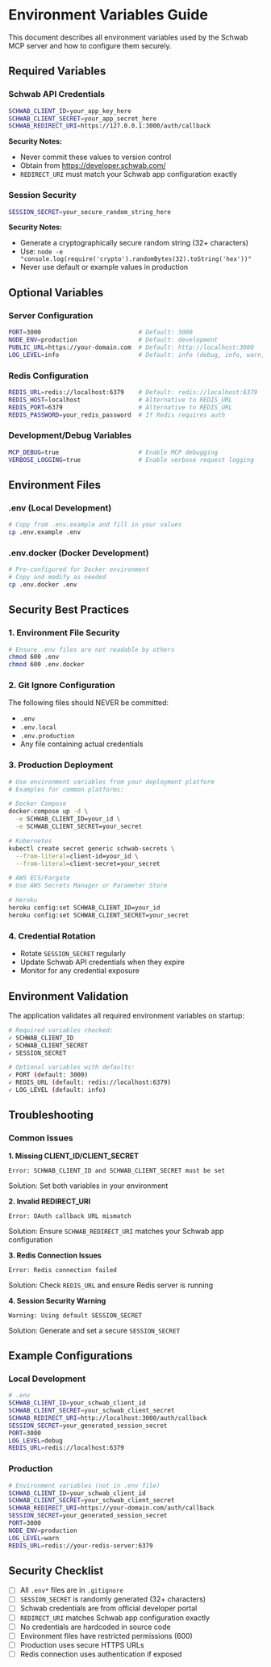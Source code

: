 # Environment Variables Guide

This document describes all environment variables used by the Schwab MCP server and how to configure them securely.

## Required Variables

### Schwab API Credentials
```bash
SCHWAB_CLIENT_ID=your_app_key_here
SCHWAB_CLIENT_SECRET=your_app_secret_here
SCHWAB_REDIRECT_URI=https://127.0.0.1:3000/auth/callback
```

**Security Notes:**
- Never commit these values to version control
- Obtain from https://developer.schwab.com/
- `REDIRECT_URI` must match your Schwab app configuration exactly

### Session Security
```bash
SESSION_SECRET=your_secure_random_string_here
```

**Security Notes:**
- Generate a cryptographically secure random string (32+ characters)
- Use: `node -e "console.log(require('crypto').randomBytes(32).toString('hex'))"`
- Never use default or example values in production

## Optional Variables

### Server Configuration
```bash
PORT=3000                           # Default: 3000
NODE_ENV=production                 # Default: development
PUBLIC_URL=https://your-domain.com  # Default: http://localhost:3000
LOG_LEVEL=info                      # Default: info (debug, info, warn, error)
```

### Redis Configuration
```bash
REDIS_URL=redis://localhost:6379    # Default: redis://localhost:6379
REDIS_HOST=localhost                # Alternative to REDIS_URL
REDIS_PORT=6379                     # Alternative to REDIS_URL
REDIS_PASSWORD=your_redis_password  # If Redis requires auth
```

### Development/Debug Variables
```bash
MCP_DEBUG=true                      # Enable MCP debugging
VERBOSE_LOGGING=true                # Enable verbose request logging
```

## Environment Files

### .env (Local Development)
```bash
# Copy from .env.example and fill in your values
cp .env.example .env
```

### .env.docker (Docker Development)
```bash
# Pre-configured for Docker environment
# Copy and modify as needed
cp .env.docker .env
```

## Security Best Practices

### 1. Environment File Security
```bash
# Ensure .env files are not readable by others
chmod 600 .env
chmod 600 .env.docker
```

### 2. Git Ignore Configuration
The following files should NEVER be committed:
- `.env`
- `.env.local`
- `.env.production`
- Any file containing actual credentials

### 3. Production Deployment
```bash
# Use environment variables from your deployment platform
# Examples for common platforms:

# Docker Compose
docker-compose up -d \
  -e SCHWAB_CLIENT_ID=your_id \
  -e SCHWAB_CLIENT_SECRET=your_secret

# Kubernetes
kubectl create secret generic schwab-secrets \
  --from-literal=client-id=your_id \
  --from-literal=client-secret=your_secret

# AWS ECS/Fargate
# Use AWS Secrets Manager or Parameter Store

# Heroku
heroku config:set SCHWAB_CLIENT_ID=your_id
heroku config:set SCHWAB_CLIENT_SECRET=your_secret
```

### 4. Credential Rotation
- Rotate `SESSION_SECRET` regularly
- Update Schwab API credentials when they expire
- Monitor for any credential exposure

## Environment Validation

The application validates all required environment variables on startup:

```bash
# Required variables checked:
✓ SCHWAB_CLIENT_ID
✓ SCHWAB_CLIENT_SECRET
✓ SESSION_SECRET

# Optional variables with defaults:
✓ PORT (default: 3000)
✓ REDIS_URL (default: redis://localhost:6379)
✓ LOG_LEVEL (default: info)
```

## Troubleshooting

### Common Issues

**1. Missing CLIENT_ID/CLIENT_SECRET**
```
Error: SCHWAB_CLIENT_ID and SCHWAB_CLIENT_SECRET must be set
```
Solution: Set both variables in your environment

**2. Invalid REDIRECT_URI**
```
Error: OAuth callback URL mismatch
```
Solution: Ensure `SCHWAB_REDIRECT_URI` matches your Schwab app configuration

**3. Redis Connection Issues**
```
Error: Redis connection failed
```
Solution: Check `REDIS_URL` and ensure Redis server is running

**4. Session Security Warning**
```
Warning: Using default SESSION_SECRET
```
Solution: Generate and set a secure `SESSION_SECRET`

## Example Configurations

### Local Development
```bash
# .env
SCHWAB_CLIENT_ID=your_schwab_client_id
SCHWAB_CLIENT_SECRET=your_schwab_client_secret
SCHWAB_REDIRECT_URI=http://localhost:3000/auth/callback
SESSION_SECRET=your_generated_session_secret
PORT=3000
LOG_LEVEL=debug
REDIS_URL=redis://localhost:6379
```

### Production
```bash
# Environment variables (not in .env file)
SCHWAB_CLIENT_ID=your_schwab_client_id
SCHWAB_CLIENT_SECRET=your_schwab_client_secret
SCHWAB_REDIRECT_URI=https://your-domain.com/auth/callback
SESSION_SECRET=your_generated_session_secret
PORT=3000
NODE_ENV=production
LOG_LEVEL=warn
REDIS_URL=redis://your-redis-server:6379
```

## Security Checklist

- [ ] All `.env*` files are in `.gitignore`
- [ ] `SESSION_SECRET` is randomly generated (32+ characters)
- [ ] Schwab credentials are from official developer portal
- [ ] `REDIRECT_URI` matches Schwab app configuration exactly
- [ ] No credentials are hardcoded in source code
- [ ] Environment files have restricted permissions (600)
- [ ] Production uses secure HTTPS URLs
- [ ] Redis connection uses authentication if exposed
